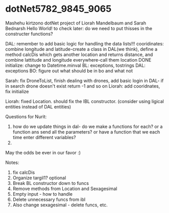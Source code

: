 # dotNet5782_9845_9065
Mashehu kirtzono 
dotNet project of Liorah Mandelbaum and Sarah Bednarsh
Hello World!
to check later: do we need to put thisses in the constructer functions?


DAL: remember to add basic logic for handling the data lists!!!
cooridinates: combine longitude and latitude-create a class in DAL(we think), define a method calcDis which gets another location and returns distance, and combine lattitude and longitude everywhere-call them location
DONE initialize: change to Datetime.minval
BL: exceptions, tostrings
DAL: exceptions
BO: figure out what should be in bo and what not

Sarah: fix DroneToList, finish dealing with drones, add basic login in DAL- if in search drone doesn't exist return -1 and so on 
Liorah: add cooridnates, fix initialize

Liorah: fixed Location. should fix the IBL constructor. (consider using ligical entities instead of DAL entities)

Questions for Nurit:
1) how do we update things in dal- do we make a functions for each? or a function ans send all the parameters? or have a function that we each time enter different variables?
2)


May the odds be ever in our favor :)

Notes:
1. fix calcDis
2. Organize targil1? optional
3. Break BL constructor down to funcs
4. Remove methods from Location and Sexagesimal
5. Empty input - how to handle
6. Delete unnecessary funcs from ibl
7. Also change sexagesimal - delete funcs, etc.


